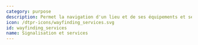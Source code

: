 ```yaml
---
category: purpose
description: Permet la navigation d'un lieu et de ses équipements et services.
icon: /dtpr-icons/wayfinding_services.svg
id: wayfinding_services
name: Signalisation et services
---
```

